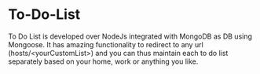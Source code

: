 # To-Do-List
To Do List is developed over NodeJs integrated with MongoDB as DB using Mongoose. It has amazing functionality to redirect to any url (hosts/&lt;yourCustomList>) and you can thus maintain each to do list separately based on your home, work or anything you like. 
